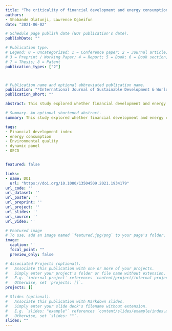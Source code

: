 ```yaml
---
title: "The criticality of financial development and energy consumption for environmental sustainability in OECD countries: Evidence from dynamic panel anaylsis"
authors:
- Shobande Olatunji, Lawrence Ogbeifun
date: "2021-06-02"

# Schedule page publish date (NOT publication's date).
publishDate: ""

# Publication type.
# Legend: 0 = Uncategorized; 1 = Conference paper; 2 = Journal article;
# 3 = Preprint / Working Paper; 4 = Report; 5 = Book; 6 = Book section;
# 7 = Thesis; 8 = Patent
publication_types: ["2"]



# Publication name and optional abbreviated publication name.
publication: "*International Journal of Sustainable Development & World Ecology*"
publication_short: ""

abstract: This study explored whether financial development and energy consumption affect environmental sustainability in Organization for Economic Cooperation and Development (OECD) countries. The empirical evidence used in this study was based on the standard fixed effects and the Arellano-Bover/Bundell Bond dynamic panel approach. Our empirical results demonstrated the importance of a financial development index and energy efficiency for reducing carbon  emissions and promoting sustainability in the OECD. The mechanism through which financial development affects carbon emissions has been identified as energy  consumption and foreign direct investment. Our study recommends that financial development be prioritised alongside investments in energy efficiency to promote environmental sustainability.

# Summary. An optional shortened abstract.
summary: This study explored whether financial development and energy consumption affect environmental sustainability in Organization for Economic  Cooperation and Development (OECD) countries. The empirical evidence used in this study was based on the standard fixed effects and the Arellano-Bover/Bundell Bond dynamic panel approach. Our empirical results demonstrated the importance of a financial development index and energy efficiency for reducing carbon  emissions and promoting sustainability in the OECD. The mechanism through which financial development affects carbon emissions has been identified as energy consumption and foreign direct investment. Our study recommends that financial development be prioritised alongside investments in energy efficiency to promote environmental sustainability.

tags:
- Financial development index
- energy consumption
- Environmental quality
- dynamic panel
- OECD


featured: false

links:
- name: DOI
  url: "https://doi.org/10.1080/13504509.2021.1934179"
url_code: ''
url_dataset: ''
url_poster: ''
url_preprint: ''
url_project: ''
url_slides: ''
url_source: ''
url_video: ''

# Featured image
# To use, add an image named `featured.jpg/png` to your page's folder. 
image:
  caption: ''
  focal_point: ""
  preview_only: false

# Associated Projects (optional).
#   Associate this publication with one or more of your projects.
#   Simply enter your project's folder or file name without extension.
#   E.g. `internal-project` references `content/project/internal-project/index.md`.
#   Otherwise, set `projects: []`.
projects: []

# Slides (optional).
#   Associate this publication with Markdown slides.
#   Simply enter your slide deck's filename without extension.
#   E.g. `slides: "example"` references `content/slides/example/index.md`.
#   Otherwise, set `slides: ""`.
slides: ""
---
```

